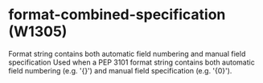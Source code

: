 # format-combined-specification (W1305)

Format string contains both automatic field numbering and manual field
specification Used when a PEP 3101 format string contains both automatic
field numbering (e.g. '{}') and manual field specification (e.g. '{0}').
